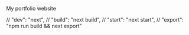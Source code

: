 My portfolio website

// "dev": "next",
// "build": "next build",
// "start": "next start",
// "export": "npm run build && next export"